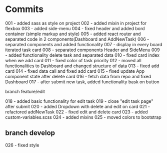 # Commits

001 - added sass as style on project
002 - added mixin in project for flexbox
003 - added side-menu
004 - fixed header and added bord container (simple markup and style)
005 - added react router and separated code in 2 components(Dashboard and AddNewTask)
006 - separated components and added functionality
007 - display in every board iterated task card
008 - separated components Header and SideMenu 
009 - added functionality delete task and separated data
010 - fixed card index when we add card
011 - fixed color of task priority
012 - moved all functionalities to Dashboard and changed structure of data
013 - fixed add card 
014 - fixed data call and fixed add card
015 - fixed update App component state after delete card
016 - fetch data from repo and fixed Dashboard
017 - after submit new task, added functionality bask on button

branch feature/edit

018 - added basic functionality for edit task 
019 - close "edit task page" after submit
020 - added Dropdown with delete and edit on card
021 - refactored addNewTask
022 - fixed edit and delete card
023 - added custom-variables.scss
024 - added mixins
025 - moved colors to bootstrap

## branch develop

026 - fixed style  

